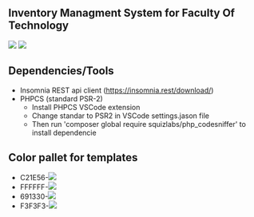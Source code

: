 ## Inventory Managment System for Faculty Of Technology

![](https://img.shields.io/badge/laravel%20-%206.18.25-ff2d20)
![](https://img.shields.io/badge/current%20version-V%201.0.0-C21E56)

## Dependencies/Tools 
 * Insomnia REST api client (https://insomnia.rest/download/)
 * PHPCS (standard PSR-2)
   * Install PHPCS VSCode extension 
   * Change standar to PSR2 in VSCode settings.jason file 
   * Then run 'composer global require squizlabs/php_codesniffer' to install dependencie

## Color pallet for templates
  * C21E56-![](https://img.shields.io/badge/-C21E56-C21E56)
  * FFFFFF-![](https://img.shields.io/badge/-FFFFFF-FFFFFF)
  * 691330-![](https://img.shields.io/badge/-691330-691330)
  * F3F3F3-![](https://img.shields.io/badge/-F3F3F3-F3F3F3)
